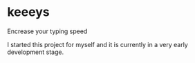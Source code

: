 # keeeys
Encrease your typing speed

I started this project for myself and it is currently in a very early development stage.

